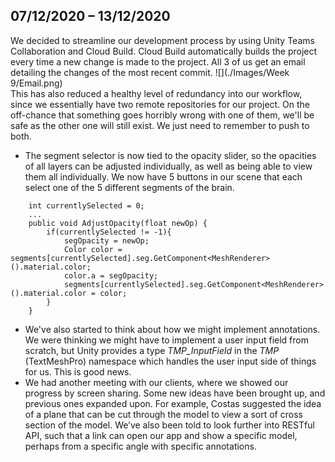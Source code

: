 ## 07/12/2020 – 13/12/2020

We decided to streamline our development process by using Unity Teams Collaboration and Cloud Build. Cloud Build automatically builds the project every time a new change is made to the project. All 3 of us get an email detailing the changes of the most recent commit.
![](./Images/Week 9/Email.png)  
This has also reduced a healthy level of redundancy into our workflow, since we essentially have two remote repositories for our project. On the off-chance that something goes horribly wrong with one of them, we'll be safe as the other one will still exist. We just need to remember to push to both. 
* The segment selector is now tied to the opacity slider, so the opacities of all layers can be adjusted individually, as well as being able to view them all individually. We now have 5 buttons in our scene that each select one of the 5 different segments of the brain. 
``` 
    int currentlySelected = 0;
    ...
    public void AdjustOpacity(float newOp) {
        if(currentlySelected != -1){
            segOpacity = newOp;
            Color color = segments[currentlySelected].seg.GetComponent<MeshRenderer>().material.color;
            color.a = segOpacity;
            segments[currentlySelected].seg.GetComponent<MeshRenderer>().material.color = color;
        }
    }
```
* We've also started to think about how we might implement annotations. We were thinking we might have to implement a user input field from scratch, but Unity provides a type *TMP_InputField* in the *TMP* (TextMeshPro) namespace which handles the user input side of things for us. This is good news.
* We had another meeting with our clients, where we showed our progress by screen sharing. Some new ideas have been brought up, and previous ones expanded upon. For example, Costas suggested the idea of a plane that can be cut through the model to view a sort of cross section of the model. We’ve also been told to look further into RESTful API, such that a link can open our app and show a specific model, perhaps from a specific angle with specific annotations.  
